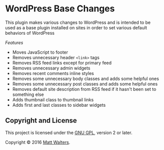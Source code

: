 # WordPress Base Changes

This plugin makes various changes to WordPress and is intended to be used as a base plugin installed on sites in order to set various default behaviors of WordPress

*Features*

* Moves JavaScript to footer
* Removes unnecessary header `<link>` tags
* Removes RSS feed links except for primary feed
* Removes unnecessary admin widgets
* Removes recent comments inline styles
* Removes some unnecessary body classes and adds some helpful ones
* Removes some unnecessary post classes and adds some helpful ones
* Removes default site description from RSS feed if it hasn't been set to something else
* Adds thumbnail class to thumbnail links
* Adds first and last classes to sidebar widgets

## Copyright and License

This project is licensed under the [GNU GPL](http://www.gnu.org/licenses/old-licenses/gpl-2.0.html), version 2 or later.

Copyright &copy; 2016 [Matt Walters](http://www.mattwalters.net).
